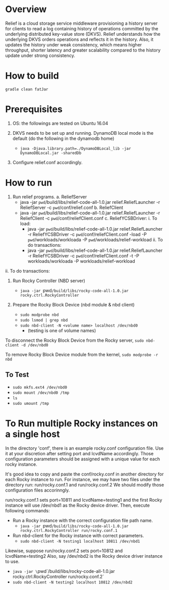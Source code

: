# Overview

Relief is a cloud storage service middleware provisioning a history server for clients to read a log containing history of operations committed by the underlying distributed key-value store (DKVS). Relief understands how the underlying DKVS orders operations and reflects it in the history. Also, it updates the history under weak consistency, which means higher throughput, shorter latency and greater scalability compared to the history update under strong consistency.

# How to build

`gradle clean fatJar`

# Prerequisites
1. OS: the followings are tested on Ubuntu 16.04

2. DKVS needs to be set up and running. DynamoDB local mode is the default (do the following in the dynamodb home)
   - `java -Djava.library.path=./DynamoDBLocal_lib -jar DynamoDBLocal.jar -sharedDb`
   
3. Configure relief.conf accordingly.

# How to run

1. Run relief programs.
   a. ReliefServer
      - java -jar `pwd`/build/libs/relief-code-all-1.0.jar relief.ReliefLauncher -r ReliefServer -c `pwd`/conf/relief.conf
   b. ReliefClient
      - java -jar `pwd`/build/libs/relief-code-all-1.0.jar relief.ReliefLauncher -r ReliefClient -c `pwd`/conf/reliefClient.conf
   c. ReliefYCSBDriver:
      i. To load:
      	 - java -jar `pwd`/build/libs/relief-code-all-1.0.jar relief.ReliefLauncher -r ReliefYCSBDriver -c `pwd`/conf/reliefClient.conf -load -P `pwd`/workloads/workloada -P `pwd`/workloads/relief-workload
      ii. To do transactions:
      	  - java -jar `pwd`/build/libs/relief-code-all-1.0.jar relief.ReliefLauncher -r ReliefYCSBDriver -c `pwd`/conf/reliefClient.conf -t -P workloads/workloada -P workloads/relief-workload

ii. To do transactions:
	 

1. Run Rocky Controller (NBD server)
   - `java -jar `pwd`/build/libs/rocky-code-all-1.0.jar rocky.ctrl.RockyController`

2. Prepare the Rocky Block Device (nbd module & nbd client)
   - `sudo modprobe nbd`
   - `sudo lsmod | grep nbd`
   - `sudo nbd-client -N <volume name> localhost /dev/nbd0`
     - (testing is one of volume names)

To disconnect the Rocky Block Device from the Rocky server, `sudo nbd-client -d /dev/nbd0`

To remove Rocky Block Device module from the kernel, `sudo modprobe -r nbd`

## To Test

- `sudo mkfs.ext4 /dev/nbd0`
- `sudo mount /dev/nbd0 /tmp`
- `ls`
- `sudo umount /tmp`

# To Run multiple Rocky instances on a single host

In the directory 'conf', there is an example rocky.conf configuration file.
Use it at your discretion after setting port and lcvdName accordingly.
Those configuration parameters should be assigned with a unique value for
each rocky instance.

It's good idea to copy and paste the conf/rocky.conf in another directory
for each Rocky instance to run. For instance, we may have two files under
the directory run: run/rocky.conf.1 and run/rocky.conf.2
We should modify those configuration files accorinngly.

run/rocky.conf.1 sets port=10811 and lcvdName=testing1 and the first Rocky
instance will use /dev/nbd1 as the Rocky device driver.
Then, execute following commands:
- Run a Rocky instance with the correct configuration file path name.
  - `java -jar `pwd`/build/libs/rocky-code-all-1.0.jar rocky.ctrl.RockyController run/rocky.conf.1`
- Run nbd-client for the Rocky instance with correct parameters.
  - `sudo nbd-client -N testing1 localhost 10811 /dev/nbd1`

Likewise, suppose run/rocky.conf.2 sets port=10812 and lcvdName=testing2
Also, say /dev/nbd2 is the Rocky device driver instance to use.
- `java -jar \`pwd\`/build/libs/rocky-code-all-1.0.jar rocky.ctrl.RockyController run/rocky.conf.2`
- `sudo nbd-client -N testing2 localhost 10812 /dev/nbd2`

